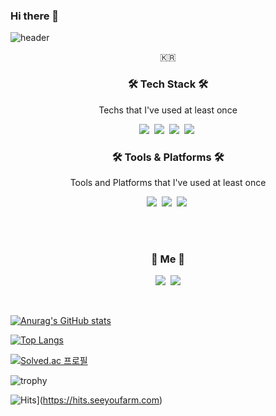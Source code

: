 ### Hi there 👋

<!--
**ki7348/ki7348** is a ✨ _special_ ✨ repository because its `README.md` (this file) appears on your GitHub profile.

Here are some ideas to get you started:

- 🔭 I’m currently working on ...
- 🌱 I’m currently learning ...
- 👯 I’m looking to collaborate on ...
- 🤔 I’m looking for help with ...
- 💬 Ask me about ...
- 📫 How to reach me: ...
- 😄 Pronouns: ...
- ⚡ Fun fact: ...
-->


![header](https://capsule-render.vercel.app/api?type=waving&color=auto&height=100&section=header&text=ki7348&fontSize=50&animation=fadeIn&fontColor=ffffff)


<p align="center">🇰🇷</p>

<h3 align="center">🛠 Tech Stack 🛠</h3>

<p align="center"> Techs that I've used at least once </p>

<p align="center">
  <img src="https://img.shields.io/badge/Javascript-007396?style=flat-square&logo=Javascript&logoColor=white"/></a>&nbsp 
  <img src="https://img.shields.io/badge/React-6DB33F?style=flat-square&logo=React&logoColor=white"/></a>&nbsp
  <img src="https://img.shields.io/badge/Redux-764ABC?style=flat-square&logo=Redux&logoColor=white"/></a>&nbsp 
  <img src="https://img.shields.io/badge/Python-3776AB?style=flat-square&logo=Python&logoColor=white"/></a>&nbsp
</p>

<h3 align="center">🛠 Tools & Platforms 🛠</h3>


<p align="center"> Tools and Platforms that I've used at least once </p>

<p align="center">
  <img src="https://img.shields.io/badge/Docker-2496ED?style=flat-square&logo=Docker&logoColor=white"/></a>&nbsp 
  <img src="https://img.shields.io/badge/Firebase-FFCA28?style=flat-square&logo=Firebase&logoColor=white"/></a>&nbsp 
  <img src="https://img.shields.io/badge/Git-F05032?style=flat-square&logo=Git&logoColor=white"/></a>&nbsp
</p>

<br><br>
<h3 align="center">🍒 Me 🍒</h3>
<p align="center">
  <a href="https://ki7348.oopy.io/"><img src="https://img.shields.io/badge/Tech%20Blog-11B48A?style=flat-square&logo=Vimeo&logoColor=white&link=https://ki7348.oopy.io/"/></a>&nbsp
  <a href="mailto:ehdrl9067@gmail.com"><img src="https://img.shields.io/badge/Gmail-d14836?style=flat-square&logo=Gmail&logoColor=white&link=ehdrl9067@gmail.com"/></a>
</p>


<br>

[![Anurag's GitHub stats](https://github-readme-stats.vercel.app/api?username=ki7348&theme=dracula&show_icons=true)](https://github.com/anuraghazra/github-readme-stats)

[![Top Langs](https://github-readme-stats.vercel.app/api/top-langs/?username=ki7348&layout=compact)](https://github.com/ki7348/github-readme-stats)


[![Solved.ac
프로필](http://mazassumnida.wtf/api/v2/generate_badge?boj=ki7348)](https://solved.ac/ki7348)

![trophy](https://github-profile-trophy.vercel.app/?username=ki7348)

![Hits](https://hits.seeyoufarm.com/api/count/incr/badge.svg?url=https%3A%2F%2Fgithub.com%2Fki7348%2Falgorithm&count_bg=%23DC6EE3&title_bg=%23555555&icon=&icon_color=%23E7E7E7&title=hits&edge_flat=false)](https://hits.seeyoufarm.com)
